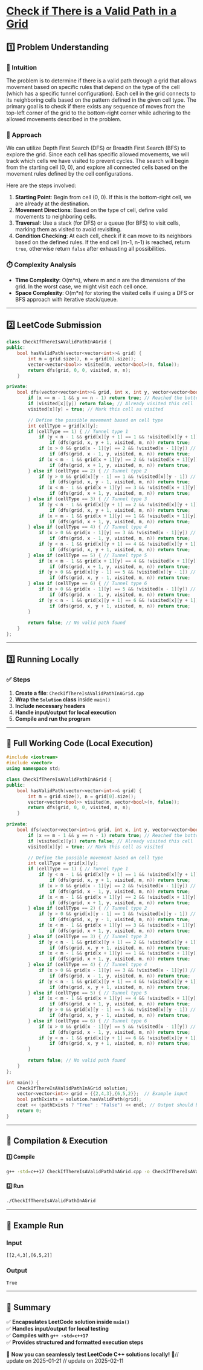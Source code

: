 # **[Check if There is a Valid Path in a Grid](https://leetcode.com/problems/check-if-there-is-a-valid-path-in-a-grid/description/)**  

## **1️⃣ Problem Understanding**  
### **📌 Intuition**  
The problem is to determine if there is a valid path through a grid that allows movement based on specific rules that depend on the type of the cell (which has a specific tunnel configuration). Each cell in the grid connects to its neighboring cells based on the pattern defined in the given cell type. The primary goal is to check if there exists any sequence of moves from the top-left corner of the grid to the bottom-right corner while adhering to the allowed movements described in the problem. 

### **🚀 Approach**  
We can utilize Depth First Search (DFS) or Breadth First Search (BFS) to explore the grid. Since each cell has specific allowed movements, we will track which cells we have visited to prevent cycles. The search will begin from the starting cell (0, 0), and explore all connected cells based on the movement rules defined by the cell configurations. 

Here are the steps involved:
1. **Starting Point**: Begin from cell (0, 0). If this is the bottom-right cell, we are already at the destination.
2. **Movement Directions**: Based on the type of cell, define valid movements to neighboring cells.
3. **Traversal**: Use a stack (for DFS) or a queue (for BFS) to visit cells, marking them as visited to avoid revisiting.
4. **Condition Checking**: At each cell, check if it can move to its neighbors based on the defined rules. If the end cell (m-1, n-1) is reached, return `true`, otherwise return `false` after exhausting all possibilities.

### **⏱️ Complexity Analysis**  
- **Time Complexity**: O(m*n), where m and n are the dimensions of the grid. In the worst case, we might visit each cell once.  
- **Space Complexity**: O(m*n) for storing the visited cells if using a DFS or BFS approach with iterative stack/queue.

---  

## **2️⃣ LeetCode Submission**  
```cpp
class CheckIfThereIsAValidPathInAGrid {
public:
    bool hasValidPath(vector<vector<int>>& grid) {
        int m = grid.size(), n = grid[0].size();
        vector<vector<bool>> visited(m, vector<bool>(n, false));
        return dfs(grid, 0, 0, visited, m, n);
    }

private:
    bool dfs(vector<vector<int>>& grid, int x, int y, vector<vector<bool>>& visited, int m, int n) {
        if (x == m - 1 && y == n - 1) return true; // Reached the bottom-right corner
        if (visited[x][y]) return false; // Already visited this cell
        visited[x][y] = true; // Mark this cell as visited

        // Define the possible movement based on cell type
        int cellType = grid[x][y];
        if (cellType == 1) { // Tunnel type 1
            if (y < n - 1 && grid[x][y + 1] == 1 && !visited[x][y + 1]) // Right
                if (dfs(grid, x, y + 1, visited, m, n)) return true;
            if (x > 0 && grid[x - 1][y] == 2 && !visited[x - 1][y]) // Up
                if (dfs(grid, x - 1, y, visited, m, n)) return true;
            if (x < m - 1 && grid[x + 1][y] == 2 && !visited[x + 1][y]) // Down
                if (dfs(grid, x + 1, y, visited, m, n)) return true;
        } else if (cellType == 2) { // Tunnel type 2
            if (y > 0 && grid[x][y - 1] == 1 && !visited[x][y - 1]) // Left
                if (dfs(grid, x, y - 1, visited, m, n)) return true;
            if (x < m - 1 && grid[x + 1][y] == 3 && !visited[x + 1][y]) // Down
                if (dfs(grid, x + 1, y, visited, m, n)) return true;
        } else if (cellType == 3) { // Tunnel type 3
            if (y < n - 1 && grid[x][y + 1] == 2 && !visited[x][y + 1]) // Right
                if (dfs(grid, x, y + 1, visited, m, n)) return true;
            if (x < m - 1 && grid[x + 1][y] == 1 && !visited[x + 1][y]) // Down
                if (dfs(grid, x + 1, y, visited, m, n)) return true;
        } else if (cellType == 4) { // Tunnel type 4 
            if (x > 0 && grid[x - 1][y] == 3 && !visited[x - 1][y]) // Up
                if (dfs(grid, x - 1, y, visited, m, n)) return true;
            if (y < n - 1 && grid[x][y + 1] == 4 && !visited[x][y + 1]) // Right
                if (dfs(grid, x, y + 1, visited, m, n)) return true;
        } else if (cellType == 5) { // Tunnel type 5
            if (x < m - 1 && grid[x + 1][y] == 4 && !visited[x + 1][y]) // Down
                if (dfs(grid, x + 1, y, visited, m, n)) return true;
            if (y > 0 && grid[x][y - 1] == 5 && !visited[x][y - 1]) // Left
                if (dfs(grid, x, y - 1, visited, m, n)) return true;
        } else if (cellType == 6) { // Tunnel type 6
            if (x > 0 && grid[x - 1][y] == 5 && !visited[x - 1][y]) // Up
                if (dfs(grid, x - 1, y, visited, m, n)) return true;
            if (y < n - 1 && grid[x][y + 1] == 6 && !visited[x][y + 1]) // Right
                if (dfs(grid, x, y + 1, visited, m, n)) return true;
        }
        
        return false; // No valid path found
    }
};
```  

---  

## **3️⃣ Running Locally**  
### **✅ Steps**  
1. **Create a file**: `CheckIfThereIsAValidPathInAGrid.cpp`  
2. **Wrap the `Solution` class** inside `main()`  
3. **Include necessary headers**  
4. **Handle input/output for local execution**  
5. **Compile and run the program**  

---  

## **📝 Full Working Code (Local Execution)**  
```cpp
#include <iostream>
#include <vector>
using namespace std;

class CheckIfThereIsAValidPathInAGrid {
public:
    bool hasValidPath(vector<vector<int>>& grid) {
        int m = grid.size(), n = grid[0].size();
        vector<vector<bool>> visited(m, vector<bool>(n, false));
        return dfs(grid, 0, 0, visited, m, n);
    }

private:
    bool dfs(vector<vector<int>>& grid, int x, int y, vector<vector<bool>>& visited, int m, int n) {
        if (x == m - 1 && y == n - 1) return true; // Reached the bottom-right corner
        if (visited[x][y]) return false; // Already visited this cell
        visited[x][y] = true; // Mark this cell as visited

        // Define the possible movement based on cell type
        int cellType = grid[x][y];
        if (cellType == 1) { // Tunnel type 1
            if (y < n - 1 && grid[x][y + 1] == 1 && !visited[x][y + 1]) // Right
                if (dfs(grid, x, y + 1, visited, m, n)) return true;
            if (x > 0 && grid[x - 1][y] == 2 && !visited[x - 1][y]) // Up
                if (dfs(grid, x - 1, y, visited, m, n)) return true;
            if (x < m - 1 && grid[x + 1][y] == 2 && !visited[x + 1][y]) // Down
                if (dfs(grid, x + 1, y, visited, m, n)) return true;
        } else if (cellType == 2) { // Tunnel type 2
            if (y > 0 && grid[x][y - 1] == 1 && !visited[x][y - 1]) // Left
                if (dfs(grid, x, y - 1, visited, m, n)) return true;
            if (x < m - 1 && grid[x + 1][y] == 3 && !visited[x + 1][y]) // Down
                if (dfs(grid, x + 1, y, visited, m, n)) return true;
        } else if (cellType == 3) { // Tunnel type 3
            if (y < n - 1 && grid[x][y + 1] == 2 && !visited[x][y + 1]) // Right
                if (dfs(grid, x, y + 1, visited, m, n)) return true;
            if (x < m - 1 && grid[x + 1][y] == 1 && !visited[x + 1][y]) // Down
                if (dfs(grid, x + 1, y, visited, m, n)) return true;
        } else if (cellType == 4) { // Tunnel type 4 
            if (x > 0 && grid[x - 1][y] == 3 && !visited[x - 1][y]) // Up
                if (dfs(grid, x - 1, y, visited, m, n)) return true;
            if (y < n - 1 && grid[x][y + 1] == 4 && !visited[x][y + 1]) // Right
                if (dfs(grid, x, y + 1, visited, m, n)) return true;
        } else if (cellType == 5) { // Tunnel type 5
            if (x < m - 1 && grid[x + 1][y] == 4 && !visited[x + 1][y]) // Down
                if (dfs(grid, x + 1, y, visited, m, n)) return true;
            if (y > 0 && grid[x][y - 1] == 5 && !visited[x][y - 1]) // Left
                if (dfs(grid, x, y - 1, visited, m, n)) return true;
        } else if (cellType == 6) { // Tunnel type 6
            if (x > 0 && grid[x - 1][y] == 5 && !visited[x - 1][y]) // Up
                if (dfs(grid, x - 1, y, visited, m, n)) return true;
            if (y < n - 1 && grid[x][y + 1] == 6 && !visited[x][y + 1]) // Right
                if (dfs(grid, x, y + 1, visited, m, n)) return true;
        }
        
        return false; // No valid path found
    }
};

int main() {
    CheckIfThereIsAValidPathInAGrid solution;
    vector<vector<int>> grid = {{2,4,3},{6,5,2}};  // Example input
    bool pathExists = solution.hasValidPath(grid);
    cout << (pathExists ? "True" : "False") << endl; // Output should be based on the example input
    return 0;
}
```  

---  

## **🔧 Compilation & Execution**  
#### **1️⃣ Compile**  
```bash
g++ -std=c++17 CheckIfThereIsAValidPathInAGrid.cpp -o CheckIfThereIsAValidPathInAGrid
```  

#### **2️⃣ Run**  
```bash
./CheckIfThereIsAValidPathInAGrid
```  

---  

## **🎯 Example Run**  
### **Input**  
```
[[2,4,3],[6,5,2]]
```  
### **Output**  
```
True
```  

---  

## **📌 Summary**  
✅ **Encapsulates LeetCode solution inside `main()`**  
✅ **Handles input/output for local testing**  
✅ **Compiles with `g++ -std=c++17`**  
✅ **Provides structured and formatted execution steps**  

🚀 **Now you can seamlessly test LeetCode C++ solutions locally!** 🚀// update on 2025-01-21
// update on 2025-02-11
